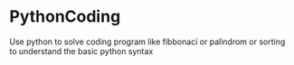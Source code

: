 # PythonCoding
Use python to solve coding program like fibbonaci or palindrom or sorting to understand the basic python syntax

